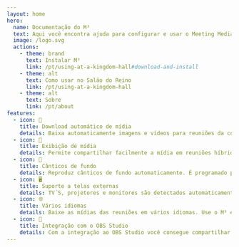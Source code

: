 ```yaml
---
layout: home
hero:
  name: Documentação do M³
  text: Aqui você encontra ajuda para configurar e usar o Meeting Media Manager
  image: /logo.svg
  actions:
    - theme: brand
      text: Instalar M³
      link: /pt/using-at-a-kingdom-hall#download-and-install
    - theme: alt
      text: Como usar no Salão do Reino
      link: /pt/using-at-a-kingdom-hall
    - theme: alt
      text: Sobre
      link: /pt/about
features:
  - icon: 🚀
    title: Download automático de mídia
    details: Baixa automaticamente imagens e vídeos para reuniões da congregação em qualquer idioma disponível no site oficial das Testemunhas de Jeová.
  - icon: 🎦
    title: Exibição de mídia
    details: Permite compartilhar facilmente a mídia em reuniões híbridas ou presenciais.
  - icon: 🎵
    title: Cânticos de fundo
    details: Reproduz cânticos de fundo automaticamente. É programado para parar a reprodução dos cânticos automaticamente antes do início da reunião. A reprodução dos cânticos de fundo pode ser iniciada com um clique após a reunião.
  - icon: 🖥️
    title: Suporte a telas externas
    details: TV´S, projetores e monitores são detectados automaticamente para exibição de mídia.
  - icon: 🌐
    title: Vários idiomas
    details: Baixe as mídias das reuniões em vários idiomas. Use o M³ em seu idioma ou em vários disponíveis.
  - icon: 🧩
    title: Integração com o OBS Studio
    details: Com a integração ao OBS Studio você consegue compartilhar a mídia em reuniões híbridas facilmente para os que assistem pelo Zoom.
---
```

